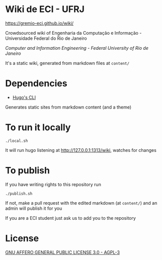 # Wiki de ECI - UFRJ

https://gremio-eci.github.io/wiki/

Crowdsourced wiki of Engenharia da Computação e Informação - Universidade Federal do Rio de Janeiro

*Computer and Information Engineering - Federal University of Rio de Janeiro*

It's a static wiki, generated from markdown files at `content/`

# Dependencies

- [Hugo's CLI](https://github.com/gohugoio/hugo)

Generates static sites from markdown content (and a theme)

# To run it locally

`./local.sh`

It will run hugo listening at http://127.0.0.1:1313/wiki, watches for changes

# To publish

If you have writing rights to this repository run

`./publish.sh`

If not, make a pull request with the edited markdown (at `content/`) and an admin will publish it for you

If you are a ECI student just ask us to add you to the repository

# License

[GNU AFFERO GENERAL PUBLIC LICENSE 3.0 - AGPL-3](LICENSE.md)
